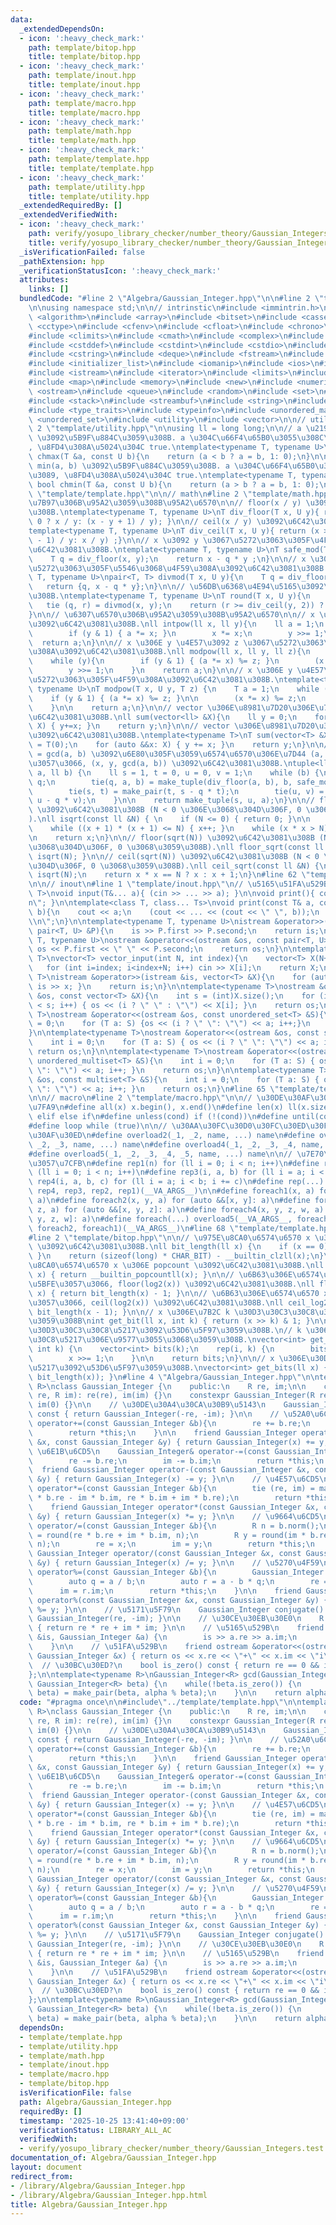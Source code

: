 ```yaml
---
data:
  _extendedDependsOn:
  - icon: ':heavy_check_mark:'
    path: template/bitop.hpp
    title: template/bitop.hpp
  - icon: ':heavy_check_mark:'
    path: template/inout.hpp
    title: template/inout.hpp
  - icon: ':heavy_check_mark:'
    path: template/macro.hpp
    title: template/macro.hpp
  - icon: ':heavy_check_mark:'
    path: template/math.hpp
    title: template/math.hpp
  - icon: ':heavy_check_mark:'
    path: template/template.hpp
    title: template/template.hpp
  - icon: ':heavy_check_mark:'
    path: template/utility.hpp
    title: template/utility.hpp
  _extendedRequiredBy: []
  _extendedVerifiedWith:
  - icon: ':heavy_check_mark:'
    path: verify/yosupo_library_checker/number_theory/Gaussian_Integers.test.cpp
    title: verify/yosupo_library_checker/number_theory/Gaussian_Integers.test.cpp
  _isVerificationFailed: false
  _pathExtension: hpp
  _verificationStatusIcon: ':heavy_check_mark:'
  attributes:
    links: []
  bundledCode: "#line 2 \"Algebra/Gaussian_Integer.hpp\"\n\n#line 2 \"template/template.hpp\"\
    \n\nusing namespace std;\n\n// intrinstic\n#include <immintrin.h>\n\n#include\
    \ <algorithm>\n#include <array>\n#include <bitset>\n#include <cassert>\n#include\
    \ <cctype>\n#include <cfenv>\n#include <cfloat>\n#include <chrono>\n#include <cinttypes>\n\
    #include <climits>\n#include <cmath>\n#include <complex>\n#include <cstdarg>\n\
    #include <cstddef>\n#include <cstdint>\n#include <cstdio>\n#include <cstdlib>\n\
    #include <cstring>\n#include <deque>\n#include <fstream>\n#include <functional>\n\
    #include <initializer_list>\n#include <iomanip>\n#include <ios>\n#include <iostream>\n\
    #include <istream>\n#include <iterator>\n#include <limits>\n#include <list>\n\
    #include <map>\n#include <memory>\n#include <new>\n#include <numeric>\n#include\
    \ <ostream>\n#include <queue>\n#include <random>\n#include <set>\n#include <sstream>\n\
    #include <stack>\n#include <streambuf>\n#include <string>\n#include <tuple>\n\
    #include <type_traits>\n#include <typeinfo>\n#include <unordered_map>\n#include\
    \ <unordered_set>\n#include <utility>\n#include <vector>\n\n// utility\n#line\
    \ 2 \"template/utility.hpp\"\n\nusing ll = long long;\n\n// a \u2190 max(a, b)\
    \ \u3092\u5B9F\u884C\u3059\u308B. a \u304C\u66F4\u65B0\u3055\u308C\u305F\u3089\
    , \u8FD4\u308A\u5024\u304C true.\ntemplate<typename T, typename U>\ninline bool\
    \ chmax(T &a, const U b){\n    return (a < b ? a = b, 1: 0);\n}\n\n// a \u2190\
    \ min(a, b) \u3092\u5B9F\u884C\u3059\u308B. a \u304C\u66F4\u65B0\u3055\u308C\u305F\
    \u3089, \u8FD4\u308A\u5024\u304C true.\ntemplate<typename T, typename U>\ninline\
    \ bool chmin(T &a, const U b){\n    return (a > b ? a = b, 1: 0);\n}\n#line 59\
    \ \"template/template.hpp\"\n\n// math\n#line 2 \"template/math.hpp\"\n\n// \u9664\
    \u7B97\u306B\u95A2\u3059\u308B\u95A2\u6570\n\n// floor(x / y) \u3092\u6C42\u3081\
    \u308B.\ntemplate<typename T, typename U>\nT div_floor(T x, U y){ return (x >\
    \ 0 ? x / y: (x - y + 1) / y); }\n\n// ceil(x / y) \u3092\u6C42\u3081\u308B.\n\
    template<typename T, typename U>\nT div_ceil(T x, U y){ return (x > 0 ? (x + y\
    \ - 1) / y: x / y) ;}\n\n// x \u3092 y \u3067\u5272\u3063\u305F\u4F59\u308A\u3092\
    \u6C42\u3081\u308B.\ntemplate<typename T, typename U>\nT safe_mod(T x, U y){\n\
    \    T q = div_floor(x, y);\n    return x - q * y ;\n}\n\n// x \u3092 y \u3067\
    \u5272\u3063\u305F\u5546\u3068\u4F59\u308A\u3092\u6C42\u3081\u308B.\ntemplate<typename\
    \ T, typename U>\npair<T, T> divmod(T x, U y){\n    T q = div_floor(x, y);\n \
    \   return {q, x - q * y};\n}\n\n// \u56DB\u6368\u4E94\u5165\u3092\u6C42\u3081\
    \u308B.\ntemplate<typename T, typename U>\nT round(T x, U y){\n    T q, r;\n \
    \   tie (q, r) = divmod(x, y);\n    return (r >= div_ceil(y, 2)) ? q + 1 : q;\n\
    }\n\n// \u6307\u6570\u306B\u95A2\u3059\u308B\u95A2\u6570\n\n// x \u306E y \u4E57\
    \u3092\u6C42\u3081\u308B.\nll intpow(ll x, ll y){\n    ll a = 1;\n    while (y){\n\
    \        if (y & 1) { a *= x; }\n        x *= x;\n        y >>= 1;\n    }\n  \
    \  return a;\n}\n\n// x \u306E y \u4E57\u3092 z \u3067\u5272\u3063\u305F\u4F59\
    \u308A\u3092\u6C42\u3081\u308B.\nll modpow(ll x, ll y, ll z){\n    ll a = 1;\n\
    \    while (y){\n        if (y & 1) { (a *= x) %= z; }\n        (x *= x) %= z;\n\
    \        y >>= 1;\n    }\n    return a;\n}\n\n// x \u306E y \u4E57\u3092 z \u3067\
    \u5272\u3063\u305F\u4F59\u308A\u3092\u6C42\u3081\u308B.\ntemplate<typename T,\
    \ typename U>\nT modpow(T x, U y, T z) {\n    T a = 1;\n    while (y) {\n    \
    \    if (y & 1) { (a *= x) %= z; }\n\n        (x *= x) %= z;\n        y >>= 1;\n\
    \    }\n\n    return a;\n}\n\n// vector \u306E\u8981\u7D20\u306E\u7DCF\u548C\u3092\
    \u6C42\u3081\u308B.\nll sum(vector<ll> &X){\n    ll y = 0;\n    for (auto &&x:\
    \ X) { y+=x; }\n    return y;\n}\n\n// vector \u306E\u8981\u7D20\u306E\u7DCF\u548C\
    \u3092\u6C42\u3081\u308B.\ntemplate<typename T>\nT sum(vector<T> &X){\n    T y\
    \ = T(0);\n    for (auto &&x: X) { y += x; }\n    return y;\n}\n\n// a x + b y\
    \ = gcd(a, b) \u3092\u6E80\u305F\u3059\u6574\u6570\u306E\u7D44 (a, b) \u306B\u5BFE\
    \u3057\u3066, (x, y, gcd(a, b)) \u3092\u6C42\u3081\u308B.\ntuple<ll, ll, ll> Extended_Euclid(ll\
    \ a, ll b) {\n    ll s = 1, t = 0, u = 0, v = 1;\n    while (b) {\n        ll\
    \ q;\n        tie(q, a, b) = make_tuple(div_floor(a, b), b, safe_mod(a, b));\n\
    \        tie(s, t) = make_pair(t, s - q * t);\n        tie(u, v) = make_pair(v,\
    \ u - q * v);\n    }\n\n    return make_tuple(s, u, a);\n}\n\n// floor(sqrt(N))\
    \ \u3092\u6C42\u3081\u308B (N < 0 \u306E\u3068\u304D\u306F, 0 \u3068\u3059\u308B\
    ).\nll isqrt(const ll &N) { \n    if (N <= 0) { return 0; }\n\n    ll x = sqrt(N);\n\
    \    while ((x + 1) * (x + 1) <= N) { x++; }\n    while (x * x > N) { x--; }\n\
    \n    return x;\n}\n\n// floor(sqrt(N)) \u3092\u6C42\u3081\u308B (N < 0 \u306E\
    \u3068\u304D\u306F, 0 \u3068\u3059\u308B).\nll floor_sqrt(const ll &N) { return\
    \ isqrt(N); }\n\n// ceil(sqrt(N)) \u3092\u6C42\u3081\u308B (N < 0 \u306E\u3068\
    \u304D\u306F, 0 \u3068\u3059\u308B).\nll ceil_sqrt(const ll &N) {\n    ll x =\
    \ isqrt(N);\n    return x * x == N ? x : x + 1;\n}\n#line 62 \"template/template.hpp\"\
    \n\n// inout\n#line 1 \"template/inout.hpp\"\n// \u5165\u51FA\u529B\ntemplate<class...\
    \ T>\nvoid input(T&... a){ (cin >> ... >> a); }\n\nvoid print(){ cout << \"\\\
    n\"; }\n\ntemplate<class T, class... Ts>\nvoid print(const T& a, const Ts&...\
    \ b){\n    cout << a;\n    (cout << ... << (cout << \" \", b));\n    cout << \"\
    \\n\";\n}\n\ntemplate<typename T, typename U>\nistream &operator>>(istream &is,\
    \ pair<T, U> &P){\n    is >> P.first >> P.second;\n    return is;\n}\n\ntemplate<typename\
    \ T, typename U>\nostream &operator<<(ostream &os, const pair<T, U> &P){\n   \
    \ os << P.first << \" \" << P.second;\n    return os;\n}\n\ntemplate<typename\
    \ T>\nvector<T> vector_input(int N, int index){\n    vector<T> X(N+index);\n \
    \   for (int i=index; i<index+N; i++) cin >> X[i];\n    return X;\n}\n\ntemplate<typename\
    \ T>\nistream &operator>>(istream &is, vector<T> &X){\n    for (auto &x: X) {\
    \ is >> x; }\n    return is;\n}\n\ntemplate<typename T>\nostream &operator<<(ostream\
    \ &os, const vector<T> &X){\n    int s = (int)X.size();\n    for (int i = 0; i\
    \ < s; i++) { os << (i ? \" \" : \"\") << X[i]; }\n    return os;\n}\n\ntemplate<typename\
    \ T>\nostream &operator<<(ostream &os, const unordered_set<T> &S){\n    int i\
    \ = 0;\n    for (T a: S) {os << (i ? \" \": \"\") << a; i++;}\n    return os;\n\
    }\n\ntemplate<typename T>\nostream &operator<<(ostream &os, const set<T> &S){\n\
    \    int i = 0;\n    for (T a: S) { os << (i ? \" \": \"\") << a; i++; }\n   \
    \ return os;\n}\n\ntemplate<typename T>\nostream &operator<<(ostream &os, const\
    \ unordered_multiset<T> &S){\n    int i = 0;\n    for (T a: S) { os << (i ? \"\
    \ \": \"\") << a; i++; }\n    return os;\n}\n\ntemplate<typename T>\nostream &operator<<(ostream\
    \ &os, const multiset<T> &S){\n    int i = 0;\n    for (T a: S) { os << (i ? \"\
    \ \": \"\") << a; i++; }\n    return os;\n}\n#line 65 \"template/template.hpp\"\
    \n\n// macro\n#line 2 \"template/macro.hpp\"\n\n// \u30DE\u30AF\u30ED\u306E\u5B9A\
    \u7FA9\n#define all(x) x.begin(), x.end()\n#define len(x) ll(x.size())\n#define\
    \ elif else if\n#define unless(cond) if (!(cond))\n#define until(cond) while (!(cond))\n\
    #define loop while (true)\n\n// \u30AA\u30FC\u30D0\u30FC\u30ED\u30FC\u30C9\u30DE\
    \u30AF\u30ED\n#define overload2(_1, _2, name, ...) name\n#define overload3(_1,\
    \ _2, _3, name, ...) name\n#define overload4(_1, _2, _3, _4, name, ...) name\n\
    #define overload5(_1, _2, _3, _4, _5, name, ...) name\n\n// \u7E70\u308A\u8FD4\
    \u3057\u7CFB\n#define rep1(n) for (ll i = 0; i < n; i++)\n#define rep2(i, n) for\
    \ (ll i = 0; i < n; i++)\n#define rep3(i, a, b) for (ll i = a; i < b; i++)\n#define\
    \ rep4(i, a, b, c) for (ll i = a; i < b; i += c)\n#define rep(...) overload4(__VA_ARGS__,\
    \ rep4, rep3, rep2, rep1)(__VA_ARGS__)\n\n#define foreach1(x, a) for (auto &&x:\
    \ a)\n#define foreach2(x, y, a) for (auto &&[x, y]: a)\n#define foreach3(x, y,\
    \ z, a) for (auto &&[x, y, z]: a)\n#define foreach4(x, y, z, w, a) for (auto &&[x,\
    \ y, z, w]: a)\n#define foreach(...) overload5(__VA_ARGS__, foreach4, foreach3,\
    \ foreach2, foreach1)(__VA_ARGS__)\n#line 68 \"template/template.hpp\"\n\n// bitop\n\
    #line 2 \"template/bitop.hpp\"\n\n// \u975E\u8CA0\u6574\u6570 x \u306E bit legnth\
    \ \u3092\u6C42\u3081\u308B.\nll bit_length(ll x) {\n    if (x == 0) { return 0;\
    \ }\n    return (sizeof(long) * CHAR_BIT) - __builtin_clzll(x);\n}\n\n// \u975E\
    \u8CA0\u6574\u6570 x \u306E popcount \u3092\u6C42\u3081\u308B.\nll popcount(ll\
    \ x) { return __builtin_popcountll(x); }\n\n// \u6B63\u306E\u6574\u6570 x \u306B\
    \u5BFE\u3057\u3066, floor(log2(x)) \u3092\u6C42\u3081\u308B.\nll floor_log2(ll\
    \ x) { return bit_length(x) - 1; }\n\n// \u6B63\u306E\u6574\u6570 x \u306B\u5BFE\
    \u3057\u3066, ceil(log2(x)) \u3092\u6C42\u3081\u308B.\nll ceil_log2(ll x) { return\
    \ bit_length(x - 1); }\n\n// x \u306E\u7B2C k \u30D3\u30C3\u30C8\u3092\u53D6\u5F97\
    \u3059\u308B\nint get_bit(ll x, int k) { return (x >> k) & 1; }\n\n// x \u306E\
    \u30D3\u30C3\u30C8\u5217\u3092\u53D6\u5F97\u3059\u308B.\n// k \u306F\u30D3\u30C3\
    \u30C8\u5217\u306E\u9577\u3055\u3068\u3059\u308B.\nvector<int> get_bits(ll x,\
    \ int k) {\n    vector<int> bits(k);\n    rep(i, k) {\n        bits[i] = x & 1;\n\
    \        x >>= 1;\n    }\n\n    return bits;\n}\n\n// x \u306E\u30D3\u30C3\u30C8\
    \u5217\u3092\u53D6\u5F97\u3059\u308B.\nvector<int> get_bits(ll x) { return get_bits(x,\
    \ bit_length(x)); }\n#line 4 \"Algebra/Gaussian_Integer.hpp\"\n\ntemplate<typename\
    \ R>\nclass Gaussian_Integer {\n    public:\n    R re, im;\n\n    constexpr Gaussian_Integer(R\
    \ re, R im): re(re), im(im) {}\n    constexpr Gaussian_Integer(R re): re(re),\
    \ im(0) {}\n\n    // \u30DE\u30A4\u30CA\u30B9\u5143\n    Gaussian_Integer operator-()\
    \ const { return Gaussian_Integer(-re, -im); }\n\n    // \u52A0\u6CD5\n    Gaussian_Integer&\
    \ operator+=(const Gaussian_Integer &b){\n        re += b.re;\n        im += b.im;\n\
    \        return *this;\n    }\n\n    friend Gaussian_Integer operator+(const Gaussian_Integer\
    \ &x, const Gaussian_Integer &y) { return Gaussian_Integer(x) += y; }\n\n    //\
    \ \u6E1B\u6CD5\n    Gaussian_Integer& operator-=(const Gaussian_Integer &b){\n\
    \        re -= b.re;\n        im -= b.im;\n        return *this;\n    }\n\n  \
    \  friend Gaussian_Integer operator-(const Gaussian_Integer &x, const Gaussian_Integer\
    \ &y) { return Gaussian_Integer(x) -= y; }\n\n    // \u4E57\u6CD5\n    Gaussian_Integer&\
    \ operator*=(const Gaussian_Integer &b){\n        tie (re, im) = make_pair(re\
    \ * b.re - im * b.im, re * b.im + im * b.re);\n        return *this;\n    }\n\n\
    \    friend Gaussian_Integer operator*(const Gaussian_Integer &x, const Gaussian_Integer\
    \ &y) { return Gaussian_Integer(x) *= y; }\n\n    // \u9664\u6CD5\n    Gaussian_Integer&\
    \ operator/=(const Gaussian_Integer &b){\n        R n = b.norm();\n        R x\
    \ = round(re * b.re + im * b.im, n);\n        R y = round(im * b.re - re * b.im,\
    \ n);\n        re = x;\n        im = y;\n        return *this;\n    }\n\n    friend\
    \ Gaussian_Integer operator/(const Gaussian_Integer &x, const Gaussian_Integer\
    \ &y) { return Gaussian_Integer(x) /= y; }\n\n    // \u5270\u4F59\n    Gaussian_Integer&\
    \ operator%=(const Gaussian_Integer &b){\n        Gaussian_Integer a(re, im);\n\
    \        auto q = a / b;\n        auto r = a - b * q;\n        re = r.re;\n  \
    \      im = r.im;\n        return *this;\n    }\n\n    friend Gaussian_Integer\
    \ operator%(const Gaussian_Integer &x, const Gaussian_Integer &y) { return Gaussian_Integer(x)\
    \ %= y; }\n\n    // \u5171\u5F79\n    Gaussian_Integer conjugate() const { return\
    \ Gaussian_Integer(re, -im); }\n\n    // \u30CE\u30EB\u30E0\n    R norm() const\
    \ { return re * re + im * im; }\n\n    // \u5165\u529B\n    friend istream &operator>>(istream\
    \ &is, Gaussian_Integer &a) {\n        is >> a.re >> a.im;\n        return is;\n\
    \    }\n\n    // \u51FA\u529B\n    friend ostream &operator<<(ostream &os, const\
    \ Gaussian_Integer &x) { return os << x.re << \"+\" << x.im << \"i\"; }\n\n  \
    \  // \u30BC\u30ED?\n    bool is_zero() const { return re == 0 && im == 0; }\n\
    };\n\ntemplate<typename R>\nGaussian_Integer<R> gcd(Gaussian_Integer<R> alpha,\
    \ Gaussian_Integer<R> beta) {\n    while(!beta.is_zero()) {\n        tie(alpha,\
    \ beta) = make_pair(beta, alpha % beta);\n    }\n\n    return alpha;\n}\n"
  code: "#pragma once\n\n#include\"../template/template.hpp\"\n\ntemplate<typename\
    \ R>\nclass Gaussian_Integer {\n    public:\n    R re, im;\n\n    constexpr Gaussian_Integer(R\
    \ re, R im): re(re), im(im) {}\n    constexpr Gaussian_Integer(R re): re(re),\
    \ im(0) {}\n\n    // \u30DE\u30A4\u30CA\u30B9\u5143\n    Gaussian_Integer operator-()\
    \ const { return Gaussian_Integer(-re, -im); }\n\n    // \u52A0\u6CD5\n    Gaussian_Integer&\
    \ operator+=(const Gaussian_Integer &b){\n        re += b.re;\n        im += b.im;\n\
    \        return *this;\n    }\n\n    friend Gaussian_Integer operator+(const Gaussian_Integer\
    \ &x, const Gaussian_Integer &y) { return Gaussian_Integer(x) += y; }\n\n    //\
    \ \u6E1B\u6CD5\n    Gaussian_Integer& operator-=(const Gaussian_Integer &b){\n\
    \        re -= b.re;\n        im -= b.im;\n        return *this;\n    }\n\n  \
    \  friend Gaussian_Integer operator-(const Gaussian_Integer &x, const Gaussian_Integer\
    \ &y) { return Gaussian_Integer(x) -= y; }\n\n    // \u4E57\u6CD5\n    Gaussian_Integer&\
    \ operator*=(const Gaussian_Integer &b){\n        tie (re, im) = make_pair(re\
    \ * b.re - im * b.im, re * b.im + im * b.re);\n        return *this;\n    }\n\n\
    \    friend Gaussian_Integer operator*(const Gaussian_Integer &x, const Gaussian_Integer\
    \ &y) { return Gaussian_Integer(x) *= y; }\n\n    // \u9664\u6CD5\n    Gaussian_Integer&\
    \ operator/=(const Gaussian_Integer &b){\n        R n = b.norm();\n        R x\
    \ = round(re * b.re + im * b.im, n);\n        R y = round(im * b.re - re * b.im,\
    \ n);\n        re = x;\n        im = y;\n        return *this;\n    }\n\n    friend\
    \ Gaussian_Integer operator/(const Gaussian_Integer &x, const Gaussian_Integer\
    \ &y) { return Gaussian_Integer(x) /= y; }\n\n    // \u5270\u4F59\n    Gaussian_Integer&\
    \ operator%=(const Gaussian_Integer &b){\n        Gaussian_Integer a(re, im);\n\
    \        auto q = a / b;\n        auto r = a - b * q;\n        re = r.re;\n  \
    \      im = r.im;\n        return *this;\n    }\n\n    friend Gaussian_Integer\
    \ operator%(const Gaussian_Integer &x, const Gaussian_Integer &y) { return Gaussian_Integer(x)\
    \ %= y; }\n\n    // \u5171\u5F79\n    Gaussian_Integer conjugate() const { return\
    \ Gaussian_Integer(re, -im); }\n\n    // \u30CE\u30EB\u30E0\n    R norm() const\
    \ { return re * re + im * im; }\n\n    // \u5165\u529B\n    friend istream &operator>>(istream\
    \ &is, Gaussian_Integer &a) {\n        is >> a.re >> a.im;\n        return is;\n\
    \    }\n\n    // \u51FA\u529B\n    friend ostream &operator<<(ostream &os, const\
    \ Gaussian_Integer &x) { return os << x.re << \"+\" << x.im << \"i\"; }\n\n  \
    \  // \u30BC\u30ED?\n    bool is_zero() const { return re == 0 && im == 0; }\n\
    };\n\ntemplate<typename R>\nGaussian_Integer<R> gcd(Gaussian_Integer<R> alpha,\
    \ Gaussian_Integer<R> beta) {\n    while(!beta.is_zero()) {\n        tie(alpha,\
    \ beta) = make_pair(beta, alpha % beta);\n    }\n\n    return alpha;\n}"
  dependsOn:
  - template/template.hpp
  - template/utility.hpp
  - template/math.hpp
  - template/inout.hpp
  - template/macro.hpp
  - template/bitop.hpp
  isVerificationFile: false
  path: Algebra/Gaussian_Integer.hpp
  requiredBy: []
  timestamp: '2025-10-25 13:41:40+09:00'
  verificationStatus: LIBRARY_ALL_AC
  verifiedWith:
  - verify/yosupo_library_checker/number_theory/Gaussian_Integers.test.cpp
documentation_of: Algebra/Gaussian_Integer.hpp
layout: document
redirect_from:
- /library/Algebra/Gaussian_Integer.hpp
- /library/Algebra/Gaussian_Integer.hpp.html
title: Algebra/Gaussian_Integer.hpp
---
```

